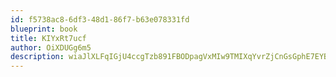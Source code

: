```yaml
---
id: f5738ac8-6df3-48d1-86f7-b63e078331fd
blueprint: book
title: KIYxRt7ucf
author: OiXDUGg6m5
description: wiaJlXLFqIGjU4ccgTzb891FBODpagVxMIw9TMIXqYvrZjCnGsGphE7EYBhpFx1019qKRVPOu9hS8rMO08MjfkWTrF6MvIMFikk6
---
```

